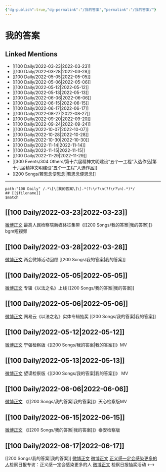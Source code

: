 ```yaml
---
{"dg-publish":true,"dg-permalink":"/我的答案","permalink":"/我的答案/"}
---
```


# 我的答案

## Linked Mentions
- [[100 Daily/2022-03-23\|2022-03-23]]
- [[100 Daily/2022-03-28\|2022-03-28]]
- [[100 Daily/2022-05-05\|2022-05-05]]
- [[100 Daily/2022-05-06\|2022-05-06]]
- [[100 Daily/2022-05-12\|2022-05-12]]
- [[100 Daily/2022-05-13\|2022-05-13]]
- [[100 Daily/2022-06-06\|2022-06-06]]
- [[100 Daily/2022-06-15\|2022-06-15]]
- [[100 Daily/2022-06-17\|2022-06-17]]
- [[100 Daily/2022-08-27\|2022-08-27]]
- [[100 Daily/2022-09-20\|2022-09-20]]
- [[100 Daily/2022-09-24\|2022-09-24]]
- [[100 Daily/2022-10-07\|2022-10-07]]
- [[100 Daily/2022-10-28\|2022-10-28]]
- [[100 Daily/2022-10-30\|2022-10-30]]
- [[100 Daily/2022-11-14\|2022-11-14]]
- [[100 Daily/2022-11-15\|2022-11-15]]
- [[100 Daily/2022-11-29\|2022-11-29]]
- [[300 Events/304 Others/第十六届精神文明建设“五个一工程”入选作品\|第十六届精神文明建设“五个一工程”入选作品]]
- [[200 Songs/若思念便思念\|若思念便思念]]


---

```expander
path:"100 Daily" /.*\[\[我的答案\]\].*(?:\r?\n(?!\r?\n).*)*/
## [[$filename]]
$match
```
## [[100 Daily/2022-03-23\|2022-03-23]]
[微博正文](https://weibo.com/detail/4749748387709018) 最高人民检察院新媒体征集带《[[200 Songs/我的答案\|我的答案]]》bgm短视频
## [[100 Daily/2022-03-28\|2022-03-28]]
[微博正文](https://weibo.com/detail/4752048446767748) 两会微博活动回顾 [[200 Songs/我的答案\|我的答案]]
## [[100 Daily/2022-05-05\|2022-05-05]]
[微博正文](https://m.weibo.cn/5053469079/4765674847866795) 专辑《以法之名》上线 [[200 Songs/我的答案\|我的答案]]
## [[100 Daily/2022-05-06\|2022-05-06]]
[微博正文](https://m.weibo.cn/1721030997/4766202977847776) 网易云《以法之名》实体专辑抽奖 [[200 Songs/我的答案\|我的答案]]
## [[100 Daily/2022-05-12\|2022-05-12]]
[微博正文](https://m.weibo.cn/5053469079/4768301807306295) 宁强检察版《[[200 Songs/我的答案\|我的答案]]》MV
## [[100 Daily/2022-05-13\|2022-05-13]]
[微博正文](https://m.weibo.cn/5632161507/4763662634716454) 望谟检察版《[[200 Songs/我的答案\|我的答案]]》 MV
## [[100 Daily/2022-06-06\|2022-06-06]]
[微博正文](https://m.weibo.cn/5053469079/4777422295925868) 《[[200 Songs/我的答案\|我的答案]]》天心检察版MV
## [[100 Daily/2022-06-15\|2022-06-15]]
[微博正文](https://m.weibo.cn/5053469079/4780281615618768) 《[[200 Songs/我的答案\|我的答案]]》泰安检察版

## [[100 Daily/2022-06-17\|2022-06-17]]
[[200 Songs/我的答案\|我的答案]]
[微博正文](https://weibo.com/1896650227/Ly61LDAWc) [微博正文](https://weibo.com/3183107112/Ly5Gpg2Dp) [正义感一定会感染更多的人](https://weibo.cn/sinaurl?u=http%3A%2F%2Fnewspaper.jcrb.com%2F2022%2F20220617%2F20220617_005%2F20220617_005_2.htm)检察日报专访：正义感一定会感染更多的人
[微博正文](https://weibo.com/7168618354/Ly6Tf3ZPJ) 检察日报抽奖活动
<-->